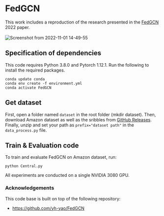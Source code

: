 # FedGCN

This work includes a reproduction of the research presented in the [FedGCN](https://arxiv.org/abs/2201.12433) 2022 paper.<br>
<br>
![Screenshot from 2022-11-01 14-49-55](https://user-images.githubusercontent.com/65369990/208219481-7655de5e-7cb7-49b9-b84b-1c0e9776728e.png)


## Specification of dependencies
This code requires Python 3.8.0 and Pytorch 1.12.1. Run the following to install the required packages.
```
conda update conda
conda env create -f environment.yml
conda activate FedGCN 
```

## Get dataset
First, open a folder named ```dataset``` in the root folder (mkdir dataset). Then, download Amazon dataset as well as the sribbles from [GitHub Releases](https://github.com/Shakib-IO/FedGCN/releases/tag/v0.1). Finally, unzip and set your path as ```prefix="dataset path"``` in the ```data_process.py``` file.

## Train & Evaluation code
To train and evaluate FedGCN on Amazon dataset, run:
```
python Central.py
```

All experiments are conducted on a single NVIDIA 3080 GPU.

### Acknowledgements
This code base is built on top of the following repository:
- https://github.com/yh-yao/FedGCN
